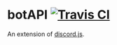 # botAPI [![Travis CI](https://img.shields.io/travis/winneon/botapi.svg)](https://travis-ci.org/winneon/botapi)

An extension of [discord.js](https://github.com/hydrabolt/discord.js).
